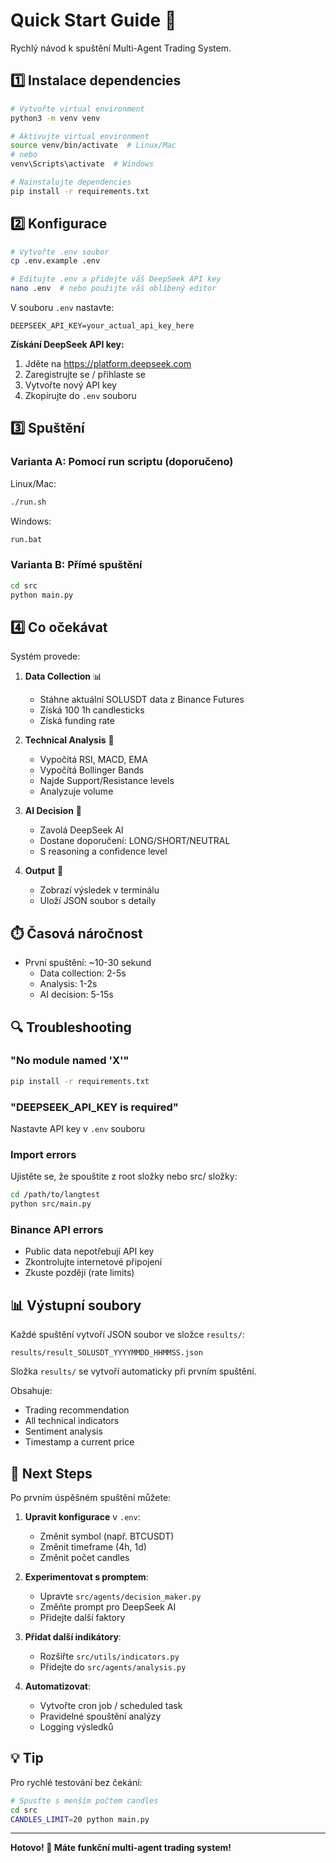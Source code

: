 # Quick Start Guide 🚀

Rychlý návod k spuštění Multi-Agent Trading System.

## 1️⃣ Instalace dependencies

```bash
# Vytvořte virtual environment
python3 -m venv venv

# Aktivujte virtual environment
source venv/bin/activate  # Linux/Mac
# nebo
venv\Scripts\activate  # Windows

# Nainstalujte dependencies
pip install -r requirements.txt
```

## 2️⃣ Konfigurace

```bash
# Vytvořte .env soubor
cp .env.example .env

# Editujte .env a přidejte váš DeepSeek API key
nano .env  # nebo použijte váš oblíbený editor
```

V souboru `.env` nastavte:
```env
DEEPSEEK_API_KEY=your_actual_api_key_here
```

**Získání DeepSeek API key:**
1. Jděte na https://platform.deepseek.com
2. Zaregistrujte se / přihlaste se
3. Vytvořte nový API key
4. Zkopírujte do `.env` souboru

## 3️⃣ Spuštění

### Varianta A: Pomocí run scriptu (doporučeno)

Linux/Mac:
```bash
./run.sh
```

Windows:
```bat
run.bat
```

### Varianta B: Přímé spuštění

```bash
cd src
python main.py
```

## 4️⃣ Co očekávat

Systém provede:

1. **Data Collection** 📊
   - Stáhne aktuální SOLUSDT data z Binance Futures
   - Získá 100 1h candlesticks
   - Získá funding rate

2. **Technical Analysis** 🔬
   - Vypočítá RSI, MACD, EMA
   - Vypočítá Bollinger Bands
   - Najde Support/Resistance levels
   - Analyzuje volume

3. **AI Decision** 🤖
   - Zavolá DeepSeek AI
   - Dostane doporučení: LONG/SHORT/NEUTRAL
   - S reasoning a confidence level

4. **Output** 💾
   - Zobrazí výsledek v terminálu
   - Uloží JSON soubor s detaily

## ⏱️ Časová náročnost

- První spuštění: ~10-30 sekund
  - Data collection: 2-5s
  - Analysis: 1-2s
  - AI decision: 5-15s
  
## 🔍 Troubleshooting

### "No module named 'X'"
```bash
pip install -r requirements.txt
```

### "DEEPSEEK_API_KEY is required"
Nastavte API key v `.env` souboru

### Import errors
Ujistěte se, že spouštíte z root složky nebo src/ složky:
```bash
cd /path/to/langtest
python src/main.py
```

### Binance API errors
- Public data nepotřebují API key
- Zkontrolujte internetové připojení
- Zkuste později (rate limits)

## 📊 Výstupní soubory

Každé spuštění vytvoří JSON soubor ve složce `results/`:
```
results/result_SOLUSDT_YYYYMMDD_HHMMSS.json
```

Složka `results/` se vytvoří automaticky při prvním spuštění.

Obsahuje:
- Trading recommendation
- All technical indicators
- Sentiment analysis
- Timestamp a current price

## 🎯 Next Steps

Po prvním úspěšném spuštění můžete:

1. **Upravit konfigurace** v `.env`:
   - Změnit symbol (např. BTCUSDT)
   - Změnit timeframe (4h, 1d)
   - Změnit počet candles

2. **Experimentovat s promptem**:
   - Upravte `src/agents/decision_maker.py`
   - Změňte prompt pro DeepSeek AI
   - Přidejte další faktory

3. **Přidat další indikátory**:
   - Rozšiřte `src/utils/indicators.py`
   - Přidejte do `src/agents/analysis.py`

4. **Automatizovat**:
   - Vytvořte cron job / scheduled task
   - Pravidelné spouštění analýzy
   - Logging výsledků

## 💡 Tip

Pro rychlé testování bez čekání:
```bash
# Spusťte s menším počtem candles
cd src
CANDLES_LIMIT=20 python main.py
```

---

**Hotovo! 🎉 Máte funkční multi-agent trading system!**

